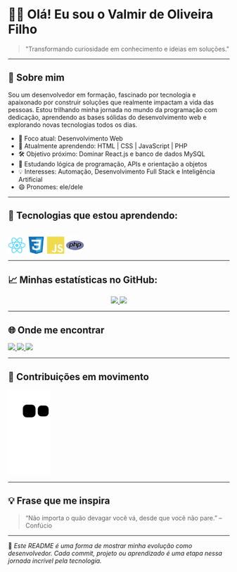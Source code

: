 # 👨‍💻 Olá! Eu sou o **Valmir de Oliveira Filho**

> "Transformando curiosidade em conhecimento e ideias em soluções."

---

## 🚀 Sobre mim

Sou um desenvolvedor em formação, fascinado por tecnologia e apaixonado por construir soluções que realmente impactam a vida das pessoas. Estou trilhando minha jornada no mundo da programação com dedicação, aprendendo as bases sólidas do desenvolvimento web e explorando novas tecnologias todos os dias.

- 🎯 Foco atual: Desenvolvimento Web
- 🌱 Atualmente aprendendo: HTML | CSS | JavaScript | PHP
- 🛠️ Objetivo próximo: Dominar React.js e banco de dados MySQL
- 🧠 Estudando lógica de programação, APIs e orientação a objetos
- 💡 Interesses: Automação, Desenvolvimento Full Stack e Inteligência Artificial
- 😄 Pronomes: ele/dele

---

## 🧰 Tecnologias que estou aprendendo:

<div style="display: inline_block"><br>
  <img align="center" alt="React" height="40" width="40" src="https://raw.githubusercontent.com/devicons/devicon/master/icons/react/react-original.svg">
  <img align="center" alt="CSS3" height="40" width="40" src="https://raw.githubusercontent.com/devicons/devicon/master/icons/css3/css3-original.svg">
  <img align="center" alt="JavaScript" height="40" width="40" src="https://raw.githubusercontent.com/devicons/devicon/master/icons/javascript/javascript-plain.svg">
  <img align="center" alt="PHP" height="40" width="40" src="https://raw.githubusercontent.com/devicons/devicon/master/icons/php/php-original.svg">
</div>

---

## 📈 Minhas estatísticas no GitHub:

<div align="center">
  <a href="https://github.com/VALMIR-DE-OLIVEIRA-FILHO">
    <img height="180em" src="https://github-readme-stats.vercel.app/api?username=VALMIR-DE-OLIVEIRA-FILHO&show_icons=true&theme=tokyonight&include_all_commits=true&count_private=true"/>
    <img height="180em" src="https://github-readme-stats.vercel.app/api/top-langs/?username=VALMIR-DE-OLIVEIRA-FILHO&layout=compact&langs_count=7&theme=tokyonight"/>
  </a>
</div>

---

## 🌐 Onde me encontrar

<div style="display: inline_block">
  <a href="https://www.instagram.com/valmir3789/" target="_blank">
    <img src="https://img.shields.io/badge/-Instagram-%23E4405F?style=for-the-badge&logo=instagram&logoColor=white">
  </a>
  <a href="https://www.linkedin.com/in/valmir-de-oliveira-filho-91607b213/" target="_blank">
    <img src="https://img.shields.io/badge/-LinkedIn-%230077B5?style=for-the-badge&logo=linkedin&logoColor=white">
  </a>
  <a href="mailto:seuemail@exemplo.com" target="_blank">
    <img src="https://img.shields.io/badge/-Email-%23333?style=for-the-badge&logo=gmail&logoColor=white">
  </a>
</div>

---

## 🐍 Contribuições em movimento

![Snake animation](https://github.com/Valmir-de-Oliveira-Filho/Valmir-de-Oliveira-Filho/blob/output/github-contribution-grid-snake.svg)

---

## 💡 Frase que me inspira

> “Não importa o quão devagar você vá, desde que você não pare.” – Confúcio

---

📌 *Este README é uma forma de mostrar minha evolução como desenvolvedor. Cada commit, projeto ou aprendizado é uma etapa nessa jornada incrível pela tecnologia.*

